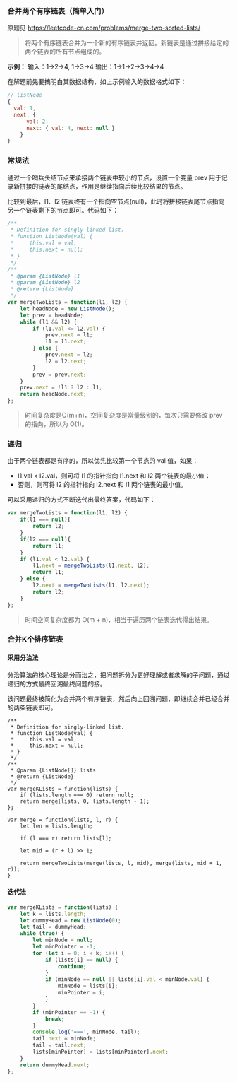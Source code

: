 ### 合并两个有序链表（简单入门）

原题见 https://leetcode-cn.com/problems/merge-two-sorted-lists/

> 将两个有序链表合并为一个新的有序链表并返回。新链表是通过拼接给定的两个链表的所有节点组成的。 

**示例：**
输入：1->2->4, 1->3->4
输出：1->1->2->3->4->4

在解题前先要搞明白其数据结构，如上示例输入的数据格式如下：
```js
// listNode
{
  val: 1,
  next: {
      val: 2,
      next: { val: 4, next: null }
    }
}
```

### 常规法
通过一个哨兵头结节点来承接两个链表中较小的节点，设置一个变量 prev 用于记录新拼接的链表的尾结点，作用是继续指向后续比较结果的节点。

比较到最后，l1、l2 链表终有一个指向空节点(null)，此时将拼接链表尾节点指向另一个链表剩下的节点即可。代码如下：
```js
/**
 * Definition for singly-linked list.
 * function ListNode(val) {
 *     this.val = val;
 *     this.next = null;
 * }
 */
/**
 * @param {ListNode} l1
 * @param {ListNode} l2
 * @return {ListNode}
 */
var mergeTwoLists = function(l1, l2) {
    let headNode = new ListNode();
    let prev = headNode;
    while (l1 && l2) {
        if (l1.val <= l2.val) {
            prev.next = l1;
            l1 = l1.next;
        } else {
            prev.next = l2;
            l2 = l2.next;
        }
        prev = prev.next;
    }
    prev.next = !l1 ? l2 : l1;
    return headNode.next;
};
```
> 时间复杂度是O(m+n)，空间复杂度是常量级别的，每次只需要修改 prev 的指向，所以为 O(1)。

### 递归
由于两个链表都是有序的，所以优先比较第一个节点的 val 值，如果：
* l1.val < l2.val，则可将 l1 的指针指向 l1.next 和 l2 两个链表的最小值；
* 否则，则可将 l2 的指针指向 l2.next 和 l1 两个链表的最小值。

可以采用递归的方式不断迭代出最终答案，代码如下：
```js
var mergeTwoLists = function(l1, l2) {
    if(l1 === null){
        return l2;
    }
    if(l2 === null){
        return l1;
    }
    if (l1.val < l2.val) {
        l1.next = mergeTwoLists(l1.next, l2);
        return l1;
    } else {
        l2.next = mergeTwoLists(l1, l2.next);
        return l2;
    }
};
```

> 时间空间复杂度都为 O(m + n)，相当于遍历两个链表迭代得出结果。

### 合并K个排序链表
#### 采用分治法
分治算法的核心理论是分而治之，把问题拆分为更好理解或者求解的子问题，通过递归的方式最终回溯最终问题的接。

该问题最终被简化为合并两个有序链表，然后向上回溯问题，即继续合并已经合并的两条链表即可。
```JS
/**
 * Definition for singly-linked list.
 * function ListNode(val) {
 *     this.val = val;
 *     this.next = null;
 * }
 */
/**
 * @param {ListNode[]} lists
 * @return {ListNode}
 */
var mergeKLists = function(lists) {
    if (lists.length === 0) return null;
    return merge(lists, 0, lists.length - 1);
};

var merge = function(lists, l, r) {
    let len = lists.length;

    if (l === r) return lists[l];

    let mid = (r + l) >> 1;

    return mergeTwoLists(merge(lists, l, mid), merge(lists, mid + 1, r));
}
```
#### 迭代法
```js
var mergeKLists = function(lists) {
    let k = lists.length;
    let dummyHead = new ListNode(0);
    let tail = dummyHead;
    while (true) {
        let minNode = null;
        let minPointer = -1;
        for (let i = 0; i < k; i++) {
            if (lists[i] == null) {
                continue;
            }
            if (minNode == null || lists[i].val < minNode.val) {
                minNode = lists[i];
                minPointer = i;
            }
        }
        if (minPointer == -1) {
            break;
        }
        console.log('===', minNode, tail);
        tail.next = minNode;
        tail = tail.next;
        lists[minPointer] = lists[minPointer].next;
    }
    return dummyHead.next;
};
```
